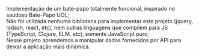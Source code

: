 Implementação de um bate-papo totalmente funcional, inspirado no saudoso Bate-Papo UOL; <br>
Não foi utilizada nenhuma biblioteca para implementar este projeto (jquery, lodash, react, etc), nem outras linguagens que compilem para JS (TypeScript, Clojure, ELM, etc), somente JavaScript puro; <br>
Nesse projeto aprendemos a manipular dados fornecidos por API para deixar a aplicação mais dinâmica.